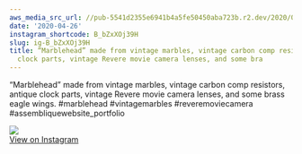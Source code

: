 ```yaml
---
aws_media_src_url: //pub-5541d2355e6941b4a5fe50450aba723b.r2.dev/2020/04/2020-04-26_02-58-46_UTC.jpg
date: '2020-04-26'
instagram_shortcode: B_bZxXOj39H
slug: ig-B_bZxXOj39H
title: “Marblehead” made from vintage marbles, vintage carbon comp resistors, antique
  clock parts, vintage Revere movie camera lenses, and some bra
---
```


“Marblehead” made from vintage marbles, vintage carbon comp resistors, antique clock parts, vintage Revere movie camera lenses, and some brass eagle wings. #marblehead #vintagemarbles #reveremoviecamera #assembliquewebsite\_portfolio 

![](//pub-5541d2355e6941b4a5fe50450aba723b.r2.dev/2020/04/2020-04-26_02-58-46_UTC.jpg)   
[View on Instagram](https://www.instagram.com/p/B_bZxXOj39H/)